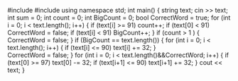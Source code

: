 #include <string>
#include <iostream>
using namespace std;
int main()
{
	string text;
	cin >> text;
	int sum = 0;
	int count = 0;
	int BigCount = 0;
	bool CorrectWord = true;
	for (int i = 0; i < text.length(); i++)
	{
		if (text[i] >= 91)
			count++;
		if (text[0] < 91)
			CorrectWord = false;
		if (text[i] < 91)
			BigCount++;
	}
	if (count > 1  )
	{
		CorrectWord = false;
	}
	if (BigCount == text.length())
	{
		for (int i = 0; i < text.length(); i++)
		{
			if (text[i] <= 90)
				text[i] += 32;
		}	
		CorrectWord = false;
	}
	for (int i = 0; i < text.length()&&CorrectWord; i++)
	{
		if (text[0] >= 97)
			text[0] -= 32;
		if (text[i+1] <= 90)
			text[i+1] += 32;
	}
	cout << text;
}

